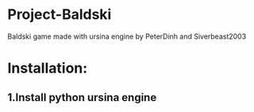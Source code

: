# Project-Baldski
Baldski game made with ursina engine by PeterDinh and Siverbeast2003

<h1> Installation: </h1>
<h2>1.Install python ursina engine 
</h2>

